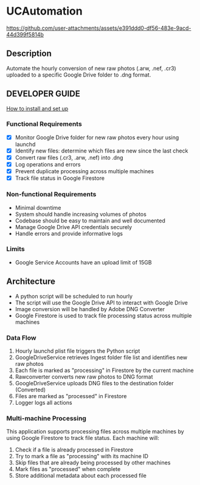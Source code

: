 # UCAutomation

https://github.com/user-attachments/assets/e391ddd0-df56-483e-9acd-44d399f5814b

## Description
Automate the hourly conversion of new raw photos (.arw, .nef, .cr3) uploaded to a specific Google Drive folder to .dng format.

## DEVELOPER GUIDE

[How to install and set up](https://github.com/dawsonpar/UCAutomation/blob/main/dev-guide/dev_guide.md)

### Functional Requirements

- [x] Monitor Google Drive folder for new raw photos every hour using launchd
- [x] Identify new files: determine which files are new since the last check
- [x] Convert raw files (.cr3, .arw, .nef) into .dng
- [x] Log operations and errors
- [x] Prevent duplicate processing across multiple machines
- [x] Track file status in Google Firestore

### Non-functional Requirements

- Minimal downtime
- System should handle increasing volumes of photos
- Codebase should be easy to maintain and well documented
- Manage Google Drive API credentials securely
- Handle errors and provide informative logs

### Limits
- Google Service Accounts have an upload limit of 15GB

## Architecture

- A python script will be scheduled to run hourly
- The script will use the Google Drive API to interact with Google Drive
- Image conversion will be handled by Adobe DNG Converter
- Google Firestore is used to track file processing status across multiple machines

### Data Flow

1. Hourly launchd plist file triggers the Python script
2. GoogleDriveService retrieves Ingest folder file list and identifies new raw photos
3. Each file is marked as "processing" in Firestore by the current machine
4. Rawconverter converts new raw photos to DNG format
5. GoogleDriveService uploads DNG files to the destination folder (Converted)
6. Files are marked as "processed" in Firestore
7. Logger logs all actions

### Multi-machine Processing

This application supports processing files across multiple machines by using Google Firestore to track file status. Each machine will:

1. Check if a file is already processed in Firestore
2. Try to mark a file as "processing" with its machine ID
3. Skip files that are already being processed by other machines
4. Mark files as "processed" when complete
5. Store additional metadata about each processed file
